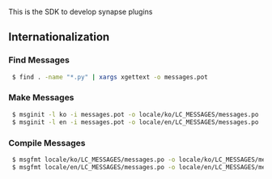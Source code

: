 This is the SDK to develop synapse plugins


## Internationalization

### Find Messages
```bash
 $ find . -name "*.py" | xargs xgettext -o messages.pot
```

### Make Messages
```bash
 $ msginit -l ko -i messages.pot -o locale/ko/LC_MESSAGES/messages.po
 $ msginit -l en -i messages.pot -o locale/en/LC_MESSAGES/messages.po
```

### Compile Messages

```bash
 $ msgfmt locale/ko/LC_MESSAGES/messages.po -o locale/ko/LC_MESSAGES/messages.mo
 $ msgfmt locale/en/LC_MESSAGES/messages.po -o locale/en/LC_MESSAGES/messages.mo
```
